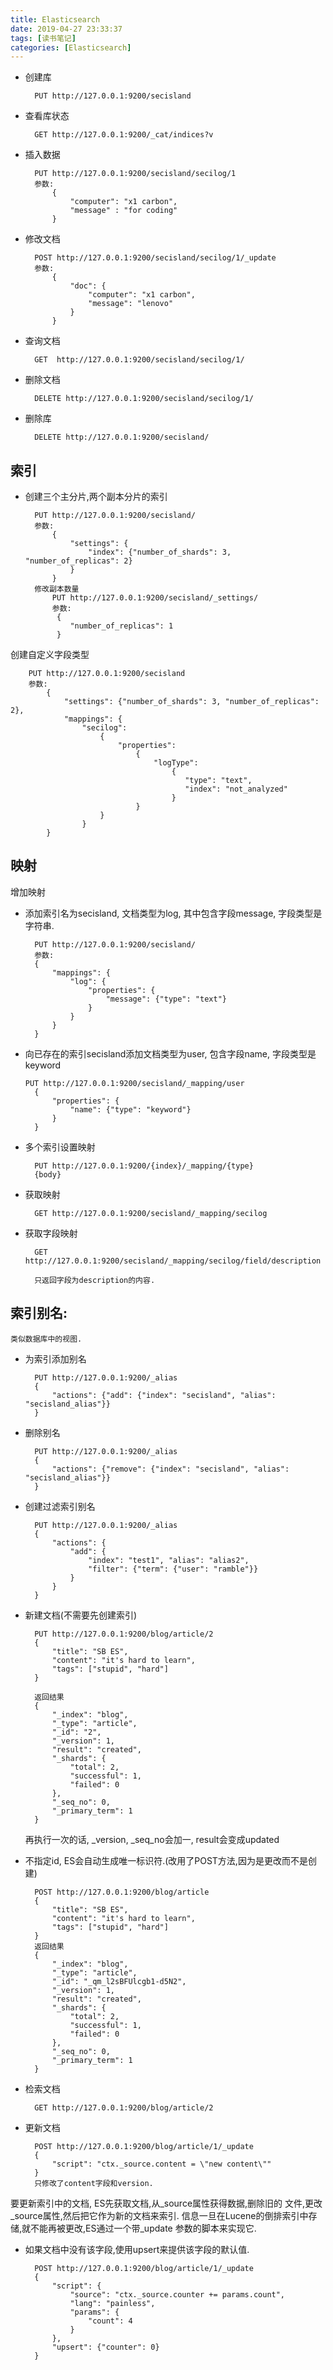 ```yaml
---
title: Elasticsearch
date: 2019-04-27 23:33:37
tags: [读书笔记]
categories: [Elasticsearch]
---
```


- 创建库  

        PUT http://127.0.0.1:9200/secisland
- 查看库状态    

        GET http://127.0.0.1:9200/_cat/indices?v
- 插入数据

        PUT http://127.0.0.1:9200/secisland/secilog/1
        参数:
            {
                "computer": "x1 carbon",
                "message" : "for coding"
            }
- 修改文档

        POST http://127.0.0.1:9200/secisland/secilog/1/_update
        参数:
            {
                "doc": {
                    "computer": "x1 carbon",
                    "message": "lenovo"
                }
            }
- 查询文档

        GET  http://127.0.0.1:9200/secisland/secilog/1/
- 删除文档

        DELETE http://127.0.0.1:9200/secisland/secilog/1/
- 删除库

        DELETE http://127.0.0.1:9200/secisland/

## 索引
- 创建三个主分片,两个副本分片的索引

        PUT http://127.0.0.1:9200/secisland/
        参数: 
            {
                "settings": {
                    "index": {"number_of_shards": 3, "number_of_replicas": 2}
                }
            }
        修改副本数量
            PUT http://127.0.0.1:9200/secisland/_settings/
            参数:
             {
                "number_of_replicas": 1
             }

创建自定义字段类型

        PUT http://127.0.0.1:9200/secisland
        参数:
            {
                "settings": {"number_of_shards": 3, "number_of_replicas": 2},
                "mappings": {
					"secilog": 
						{
							"properties": 
								{
									"logType": 
										{
										   "type": "text", 
										   "index": "not_analyzed"
										}
								}
						}
					}
			}

## 映射
增加映射
- 添加索引名为secisland, 文档类型为log, 其中包含字段message, 字段类型是字符串.

        PUT http://127.0.0.1:9200/secisland/
        参数:
        {
            "mappings": {
                "log": {
                    "properties": {
                        "message": {"type": "text"}
                    }
                }
            }
        }


- 向已存在的索引secisland添加文档类型为user, 包含字段name, 字段类型是keyword 

      PUT http://127.0.0.1:9200/secisland/_mapping/user
        {
            "properties": {
                "name": {"type": "keyword"}
            }
        }

- 多个索引设置映射

		PUT http://127.0.0.1:9200/{index}/_mapping/{type}
		{body}
		
- 获取映射

		GET http://127.0.0.1:9200/secisland/_mapping/secilog
		
- 获取字段映射

		GET http://127.0.0.1:9200/secisland/_mapping/secilog/field/description
			
		只返回字段为description的内容.

## 索引别名: 		
	类似数据库中的视图.
	
- 为索引添加别名

		PUT http://127.0.0.1:9200/_alias
		{
			"actions": {"add": {"index": "secisland", "alias": "secisland_alias"}}
		}
			
- 删除别名

		PUT http://127.0.0.1:9200/_alias
		{
			"actions": {"remove": {"index": "secisland", "alias": "secisland_alias"}}
		}
		
- 创建过滤索引别名

		PUT http://127.0.0.1:9200/_alias
		{
			"actions": {
				"add": {
					"index": "test1", "alias": "alias2",
					"filter": {"term": {"user": "ramble"}}
				}
			}
		}


- 新建文档(不需要先创建索引)

        PUT http://127.0.0.1:9200/blog/article/2 
        {
            "title": "SB ES",
            "content": "it's hard to learn",
            "tags": ["stupid", "hard"]
        }
	
        返回结果
        {
            "_index": "blog",
            "_type": "article",
            "_id": "2",
            "_version": 1,
            "result": "created",
            "_shards": {
                "total": 2,
                "successful": 1,
                "failed": 0
            },
            "_seq_no": 0,
            "_primary_term": 1
        }
	再执行一次的话, _version, _seq_no会加一, result会变成updated
	
- 不指定id, ES会自动生成唯一标识符.(改用了POST方法,因为是更改而不是创建)

        POST http://127.0.0.1:9200/blog/article
        {
            "title": "SB ES",
            "content": "it's hard to learn",
            "tags": ["stupid", "hard"]
        }
        返回结果
        {
            "_index": "blog",
            "_type": "article",
            "_id": "_qm_l2sBFUlcgb1-d5N2",
            "_version": 1,
            "result": "created",
            "_shards": {
                "total": 2,
                "successful": 1,
                "failed": 0
            },
            "_seq_no": 0,
            "_primary_term": 1
        }

- 检索文档

		GET http://127.0.0.1:9200/blog/article/2 
- 更新文档

		POST http://127.0.0.1:9200/blog/article/1/_update
		{
			"script": "ctx._source.content = \"new content\""
		}
		只修改了content字段和version.
		
要更新索引中的文档, ES先获取文档,从_source属性获得数据,删除旧的
文件,更改_source属性,然后把它作为新的文档来索引.
信息一旦在Lucene的倒排索引中存储,就不能再被更改,ES通过一个带_update
参数的脚本来实现它.
		
		
- 如果文档中没有该字段,使用upsert来提供该字段的默认值.

		POST http://127.0.0.1:9200/blog/article/1/_update
		{
			"script": {
				"source": "ctx._source.counter += params.count",
				"lang": "painless",
				"params": {
					"count": 4
				}
		    },
			"upsert": {"counter": 0}
		}
		
		



















